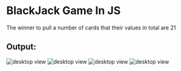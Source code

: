 # BlackJack Game In JS

The winner to pull a number of cards that their values in total are 21

## Output:
![desktop view](https://raw.github.com/Hanan-Karam/black-jack-game-in-js/main/screenshots/deskto-view-1.png)
![desktop view](https://raw.github.com/Hanan-Karam/black-jack-game-in-js/main/screenshots/deskto-view-2.png)
![desktop view](https://raw.github.com/Hanan-Karam/black-jack-game-in-js/main/screenshots/deskto-view-3.png)
![desktop view](https://raw.github.com/Hanan-Karam/black-jack-game-in-js/main/screenshots/deskto-view-4.png)
